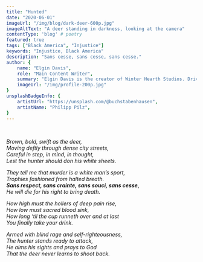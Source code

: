 ```yaml
---
title: "Hunted"
date: "2020-06-01"
imageUrl: "/img/blog/dark-deer-600p.jpg"
imageAltText: "A deer standing in darkness, looking at the camera"
contentType: 'blog' # poetry
featured: true
tags: ["Black America", "Injustice"]
keywords: "Injustice, Black America"
description: "Sans cesse, sans cesse, sans cesse."
author: {
    name: "Elgin Davis",
    role: "Main Content Writer",
    summary: "Elgin Davis is the creator of Winter Hearth Studios. Driven by a passionate spirit and boundless curiosity, Davis' work seeks to explore the depths of humanity and what it might look like to live a hyper-meaningful existence here on earth.",
    imageUrl: "/img/profile-200p.jpg" 
}
unsplashBadgeInfo: {
    artistUrl: "https://unsplash.com/@buchstabenhausen",
    artistName: "Philipp Pilz",
}
---
```


<br />

*Brown, bold, swift as the deer,* <br />
*Moving deftly through dense city streets,* <br />
*Careful in step, in mind, in thought,* <br />
*Lest the hunter should don his white sheets.* <br />

*They tell me that murder is a white man’s sport,* <br />
*Trophies fashioned from halted breath.* <br />
***Sans respect, sans crainte, sans souci, sans cesse***, <br />
*He will die for his right to bring death.* <br />

*How high must the hollers of deep pain rise,* <br />
*How low must sacred blood sink,* <br />
*How long ‘til the cup runneth over and at last* <br />
*You finally take your drink.* <br />

*Armed with blind rage and self-righteousness,* <br />
*The hunter stands ready to attack,* <br />
*He aims his sights and prays to God* <br />
*That the deer never learns to shoot back.* <br />

<br />